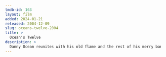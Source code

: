 ```yaml
---
tmdb-id: 163
layout: film
added: 2024-01-21
released: 2004-12-09
slug: oceans-twelve-2004
title: >
  Ocean's Twelve
description: >
  Danny Ocean reunites with his old flame and the rest of his merry band of thieves in carrying out three huge heists in Rome, Paris and Amsterdam – but a Europol agent is hot on their heels.
---
```

